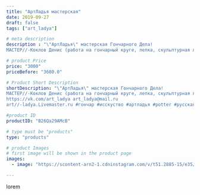 ```yaml
---
title: "АртЛадья мастерская"
date: 2019-09-27
draft: false
tags: ["art_ladya"]

# meta description
description : "\"АртЛадья\" мастерская Гончарного Дела! 
МАСТЕР//-Коклов Денис (работа на гончарный круге, лепка, скульптурная лепка, мастер//-классы). art_ladya Нижний Новгор"

# product Price
price: "3000"
priceBefore: "3600.0"

# Product Short Description
shortDescription: "\"АртЛадья\" мастерская Гончарного Дела! 
МАСТЕР//-Коклов Денис (работа на гончарный круге, лепка, скульптурная лепка, мастер//-классы). art_ladya Нижний Новгород \"Арт Ладья\" Гончарная мастерская в Нижнем Новгороде. Изготовление керамики и мастер//-классы по обучению. 
https://vk.com/art_ladya art_ladya@mail.ru 
art//-ladya.Livemaster.ru #гончар #исскуство #артладья #potter #русскаятоскания #керамикаручнаяработа #гончарнаямастерская #керамиканазаказ #handmade #посудаизглины #керамика #гончарнаяпосуда #эксклюзивнаякерамика #dishes #decor #ceramicar #nntoday #claygoods #фестиваль #earthenware #ceramic #design #artladya #мастеркласс #нижнийновгород #ceramicart #обучение #гончарныйкруг #clay #авторскаякерамика"

#product ID
productID: "B26Qa29AMcB"

# type must be "products"
type: "products"

# product Images
# first image will be shown in the product page
images:
  - image: "https://scontent-arn2-1.cdninstagram.com/v/t51.2885-15/e35/71516820_138442350746606_8072540690675631047_n.jpg?se=7&tp=1&_nc_ht=scontent-arn2-1.cdninstagram.com&_nc_cat=102&_nc_ohc=B0leG1SweOgAX_a5_fg&ccb=7-4&oh=3c56ab2491f8521a95d6d21c6cd65d2d&oe=6082D5DC&_nc_sid=86f79a&ig_cache_key=MjE0MjA5Njc4NzIyNDE4NDU3Nw%3D%3D.2-ccb7-4"

---
```

lorem
